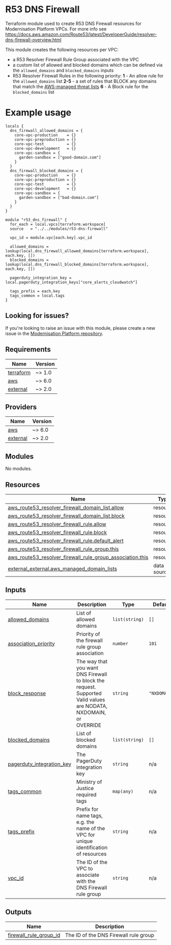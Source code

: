 # R53 DNS Firewall

Terraform module used to create R53 DNS Firewall resources for Modernisation Platform VPCs. For more info see https://docs.aws.amazon.com/Route53/latest/DeveloperGuide/resolver-dns-firewall-overview.html

This module creates the following resources per VPC:

- a R53 Resolver Firewall Rule Group associated with the VPC
- a custom list of allowed and blocked domains which can be defined via the `allowed_domains` and `blocked_domains` inputs
- R53 Resolver Firewall Rules in the following priority:
  **1** - An allow rule for the `allowed_domains` list
  **2-5** - a set of rules that BLOCK any domains that match the [AWS-managed threat lists](https://docs.aws.amazon.com/Route53/latest/DeveloperGuide/resolver-dns-firewall-managed-domain-lists.html)
  **6** - A Block rule for the `blocked_domains` list

# Example usage

```
locals {
  dns_firewall_allowed_domains = {
    core-vpc-production    = {}
    core-vpc-preproduction = {}
    core-vpc-test          = {}
    core-vpc-development   = {}
    core-vpc-sandbox = {
      garden-sandbox = ["good-domain.com"]
    }
  }
  dns_firewall_blocked_domains = {
    core-vpc-production    = {}
    core-vpc-preproduction = {}
    core-vpc-test          = {}
    core-vpc-development   = {}
    core-vpc-sandbox = {
      garden-sandbox = ["bad-domain.com"]
    }
  }
}

module "r53_dns_firewall" {
  for_each = local.vpcs[terraform.workspace]
  source   = "../../modules/r53-dns-firewall"

  vpc_id = module.vpc[each.key].vpc_id

  allowed_domains = lookup(local.dns_firewall_allowed_domains[terraform.workspace], each.key, [])
  blocked_domains = lookup(local.dns_firewall_blocked_domains[terraform.workspace], each.key, [])

  pagerduty_integration_key = local.pagerduty_integration_keys["core_alerts_cloudwatch"]

  tags_prefix = each.key
  tags_common = local.tags
}
```

## Looking for issues?

If you're looking to raise an issue with this module, please create a new issue in the [Modernisation Platform repository](https://github.com/ministryofjustice/modernisation-platform/issues).

<!-- BEGIN_TF_DOCS -->
## Requirements

| Name | Version |
|------|---------|
| <a name="requirement_terraform"></a> [terraform](#requirement\_terraform) | ~> 1.0 |
| <a name="requirement_aws"></a> [aws](#requirement\_aws) | ~> 6.0 |
| <a name="requirement_external"></a> [external](#requirement\_external) | ~> 2.0 |

## Providers

| Name | Version |
|------|---------|
| <a name="provider_aws"></a> [aws](#provider\_aws) | ~> 6.0 |
| <a name="provider_external"></a> [external](#provider\_external) | ~> 2.0 |

## Modules

No modules.

## Resources

| Name | Type |
|------|------|
| [aws_route53_resolver_firewall_domain_list.allow](https://registry.terraform.io/providers/hashicorp/aws/latest/docs/resources/route53_resolver_firewall_domain_list) | resource |
| [aws_route53_resolver_firewall_domain_list.block](https://registry.terraform.io/providers/hashicorp/aws/latest/docs/resources/route53_resolver_firewall_domain_list) | resource |
| [aws_route53_resolver_firewall_rule.allow](https://registry.terraform.io/providers/hashicorp/aws/latest/docs/resources/route53_resolver_firewall_rule) | resource |
| [aws_route53_resolver_firewall_rule.block](https://registry.terraform.io/providers/hashicorp/aws/latest/docs/resources/route53_resolver_firewall_rule) | resource |
| [aws_route53_resolver_firewall_rule.default_alert](https://registry.terraform.io/providers/hashicorp/aws/latest/docs/resources/route53_resolver_firewall_rule) | resource |
| [aws_route53_resolver_firewall_rule_group.this](https://registry.terraform.io/providers/hashicorp/aws/latest/docs/resources/route53_resolver_firewall_rule_group) | resource |
| [aws_route53_resolver_firewall_rule_group_association.this](https://registry.terraform.io/providers/hashicorp/aws/latest/docs/resources/route53_resolver_firewall_rule_group_association) | resource |
| [external_external.aws_managed_domain_lists](https://registry.terraform.io/providers/hashicorp/external/latest/docs/data-sources/external) | data source |

## Inputs

| Name | Description | Type | Default | Required |
|------|-------------|------|---------|:--------:|
| <a name="input_allowed_domains"></a> [allowed\_domains](#input\_allowed\_domains) | List of allowed domains | `list(string)` | `[]` | no |
| <a name="input_association_priority"></a> [association\_priority](#input\_association\_priority) | Priority of the firewall rule group association | `number` | `101` | no |
| <a name="input_block_response"></a> [block\_response](#input\_block\_response) | The way that you want DNS Firewall to block the request. Supported Valid values are NODATA, NXDOMAIN, or OVERRIDE | `string` | `"NXDOMAIN"` | no |
| <a name="input_blocked_domains"></a> [blocked\_domains](#input\_blocked\_domains) | List of blocked domains | `list(string)` | `[]` | no |
| <a name="input_pagerduty_integration_key"></a> [pagerduty\_integration\_key](#input\_pagerduty\_integration\_key) | The PagerDuty integration key | `string` | n/a | yes |
| <a name="input_tags_common"></a> [tags\_common](#input\_tags\_common) | Ministry of Justice required tags | `map(any)` | n/a | yes |
| <a name="input_tags_prefix"></a> [tags\_prefix](#input\_tags\_prefix) | Prefix for name tags, e.g. the name of the VPC for unique identification of resources | `string` | n/a | yes |
| <a name="input_vpc_id"></a> [vpc\_id](#input\_vpc\_id) | The ID of the VPC to associate with the DNS Firewall rule group | `string` | n/a | yes |

## Outputs

| Name | Description |
|------|-------------|
| <a name="output_firewall_rule_group_id"></a> [firewall\_rule\_group\_id](#output\_firewall\_rule\_group\_id) | The ID of the DNS Firewall rule group |
<!-- END_TF_DOCS -->
